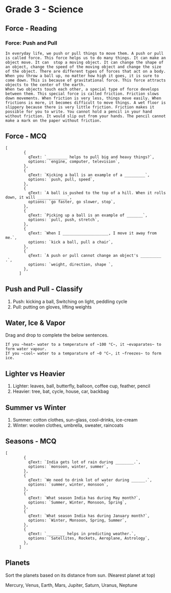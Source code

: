 # Grade 3 - Science

## Force - Reading

### Force: Push and Pull

```
In everyday life, we push or pull things to move them. A push or pull is called force. This force helps us to do many things. It can make an object move. It can  stop a moving object. It can change the shape of an object, change the speed of the moving object and change the size of the object. There are different types of forces that act on a body.
When you throw a ball up, no matter how high it goes, it is sure to come down. This is because of gravitational force. This force attracts objects to the center of the earth.
When two objects touch each other, a special type of force develops between them. This special force is called friction. Friction slows down movements. When friction is very less, things move easily. When frictions is more, it becomes difficult to move things. A wet floor is slippery because there is very little friction. Friction makes it possible for you to write. You cannot hold a pencil in your hand without friction. It would slip out from your hands. The pencil cannot make a mark on the paper without friction.
```

## Force - MCQ

```
[
        {
          qText: `_________ helps to pull big and heavy things?`,
          options: `engine, computer, television`,
        },
        {
          qText: `Kicking a ball is an example of a _________`,
          options: `push, pull, speed`,
        },
        {
          qText: `A ball is pushed to the top of a hill. When it rolls down, it will _____________`,
          options: `go faster, go slower, stop`,
        },
        {
          qText: `Picking up a ball is an example of _______`,
          options: `pull, push, stretch`,
        },
        {
          qText: `When I ____________________, I move it away from me.`,
          options: `kick a ball, pull a chair`,
        },
        {
          qText: `A push or pull cannot change an object's _________ .`,
          options: `weight, direction, shape `,
        },
      ]
```

## Push and Pull - Classify

1. Push: kicking a ball, Switching on light, peddling cycle
2. Pull: putting on gloves, lifting weights

## Water, Ice & Vapor

Drag and drop to complete the below sentences.

```
If you ~heat~ water to a temperature of ~100 °C~, it ~evaparates~ to form water vapour.
If you ~cool~ water to a temparature of ~0 °C~, it ~freezes~ to form ice.
```

## Lighter vs Heavier

1. Lighter: leaves, ball, butterfly, balloon, coffee cup, feather, pencil
2. Heavier: tree, bat, cycle, house, car, backbag

## Summer vs Winter

1. Summer: cotton clothes, sun-glass, cool-drinks, ice-cream
2. Winter: woolen clothes, umbrella, sweater, raincoats

## Seasons - MCQ

```
[
        {
          qText: `India gets lot of rain during ________.`,
          options: `monsoon, winter, summer`,
        },
        {
          qText: `We need to drink lot of water during ______.`,
          options: `summer, winter, monsoon`,
        },
        {
          qText: `What season India has during May month?`,
          options: `Summer, Winter, Monsoon, Spring`,
        },
        {
          qText: `What season India has during January month?`,
          options: `Winter, Monsoon, Spring, Summer`,
        },
        {
          qText: `________ helps in predicting weather.`,
          options: `Satellites, Rockets, Aeroplane, Astrology`,
        },
      ]
```

## Planets

Sort the planets based on its distance from sun. (Nearest planet at top)

Mercury, Venus, Earth, Mars, Jupiter, Saturn, Uranus, Neptune
